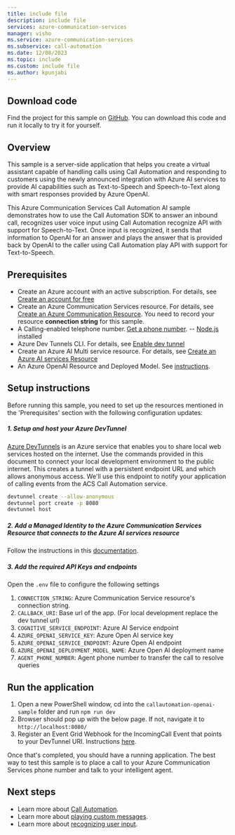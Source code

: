 ```yaml
---
title: include file
description: include file
services: azure-communication-services
manager: visho
ms.service: azure-communication-services
ms.subservice: call-automation
ms.date: 12/08/2023
ms.topic: include
ms.custom: include file
ms.author: kpunjabi
---
```


## Download code  
Find the project for this sample on [GitHub](https://github.com/Azure-Samples/communication-services-javascript-quickstarts/tree/main/callautomation-openai-sample). You can download this code and run it locally to try it for yourself. 

## Overview 

This sample is a server-side application that helps you create a virtual assistant capable of handling calls using Call Automation and responding to customers using the newly announced integration with Azure AI services to provide AI capabilities such as Text-to-Speech and Speech-to-Text along with smart responses provided by Azure OpenAI. 

This Azure Communication Services Call Automation AI sample demonstrates how to use the Call Automation SDK to answer an inbound call, recognizes user voice input using Call Automation recognize API with support for Speech-to-Text. Once input is recognized, it sends that information to OpenAI for an answer and plays the answer that is provided back by OpenAI to the caller using Call Automation play API with support for Text-to-Speech.

## Prerequisites

- Create an Azure account with an active subscription. For details, see [Create an account for free](https://azure.microsoft.com/free/)
- Create an Azure Communication Services resource. For details, see [Create an Azure Communication Resource](../../quickstarts/create-communication-resource.md?tabs=windows&pivots=platform-azp). You need to record your resource **connection string** for this sample.
- A Calling-enabled telephone number. [Get a phone number](../../quickstarts/telephony/get-phone-number.md).
-- [Node.js](https://nodejs.org/en/download) installed
- Azure Dev Tunnels CLI. For details, see  [Enable dev tunnel](https://docs.tunnels.api.visualstudio.com/cli)
- Create an Azure AI Multi service resource. For details, see [Create an Azure AI services Resource](/azure/ai-services/multi-service-resource)
- An Azure OpenAI Resource and Deployed Model. See [instructions](/azure/ai-services/openai/how-to/create-resource?pivots=web-portal).


## Setup instructions

Before running this sample, you need to set up the resources mentioned in the 'Prerequisites' section with the following configuration updates:

##### 1. Setup and host your Azure DevTunnel

[Azure DevTunnels](/azure/developer/dev-tunnels/overview) is an Azure service that enables you to share local web services hosted on the internet. Use the commands provided in this document to connect your local development environment to the public internet. This creates a tunnel with a persistent endpoint URL and which allows anonymous access. We'll use this endpoint to notify your application of calling events from the ACS Call Automation service.

```bash
devtunnel create --allow-anonymous
devtunnel port create -p 8080
devtunnel host
```

<a name='2-add-a-managed-identity-to-the-acs-resource-that-connects-to-the-cognitive-services-resource'></a>

##### 2. Add a Managed Identity to the Azure Communication Services Resource that connects to the Azure AI services resource
Follow the instructions in this [documentation](/azure/communication-services/concepts/call-automation/azure-communication-services-azure-cognitive-services-integration).

##### 3. Add the required API Keys and endpoints
Open the `.env` file to configure the following settings

1. `CONNECTION_STRING`: Azure Communication Service resource's connection string.
2. `CALLBACK_URI`: Base url of the app. (For local development replace the dev tunnel url)
3. `COGNITIVE_SERVICE_ENDPOINT`: Azure AI Service endpoint
4. `AZURE_OPENAI_SERVICE_KEY`: Azure Open AI service key
5. `AZURE_OPENAI_SERVICE_ENDPOINT`: Azure Open AI endpoint
6. `AZURE_OPENAI_DEPLOYMENT_MODEL_NAME`: Azure Open AI deployment name
6. `AGENT_PHONE_NUMBER`: Agent phone number to transfer the call to resolve queries


## Run the application

1. Open a new PowerShell window, cd into the `callautomation-openai-sample` folder and run `npm run dev`
2. Browser should pop up with the below page. If not, navigate it to `http://localhost:8080/`
3. Register an Event Grid Webhook for the IncomingCall Event that points to your DevTunnel URI. Instructions [here](/azure/communication-services/concepts/call-automation/incoming-call-notification).

Once that's completed, you should have a running application. The best way to test this sample is to place a call to your Azure Communication Services phone number and talk to your intelligent agent.

## Next steps
- Learn more about [Call Automation](../../concepts/call-automation/call-automation.md).
- Learn more about [playing custom messages](../../how-tos/call-automation/play-action.md).
- Learn more about [recognizing user input](../../how-tos/call-automation/recognize-action.md).
